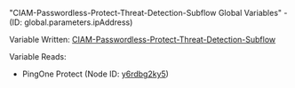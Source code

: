 "CIAM-Passwordless-Protect-Threat-Detection-Subflow Global Variables" - (ID: global.parameters.ipAddress)

Variable Written:
[CIAM-Passwordless-Protect-Threat-Detection-Subflow](../index.md#Variables)

Variable Reads:
* PingOne Protect (Node ID: [y6rdbg2ky5](../nodes/y6rdbg2ky5.md))
